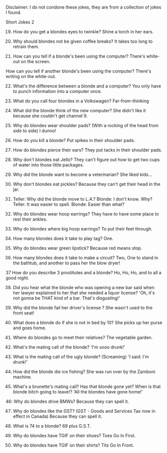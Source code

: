 Disclaimer: I do not condone these jokes, they are from a collection of jokes I found.

Short Jokes 2

19. How do you get a blondes eyes to twinkle?
Shine a torch in her ears.

20. Why should blondes not be given coffee breaks?
It takes too long to retrain them.

21. How can you tell if a blonde's been using the computer?
There's white-out on the screen.

How can you tell if another blonde's been using the computer?
There's writing on the white-out.

22. What's the difference between a blonde and a computer?
You only have to punch information into a computer once.

23. What do you call four blondes in a Volkswagen?
Far-from-thinking

24. What did the blonde think of the new computer?
She didn't like it because she couldn't get channel 9.

25. Why do blondes wear shoulder pads?
(With a rocking of the head from side to side) I dunno!

26. How do you kill a blonde?
Put spikes in their shoulder pads.

27. How do blondes pierce their ears?
They put tacks in their shoulder pads.

28. Why don't blondes eat Jello?
They can't figure out how to get two cups of water into those little packages.

29. Why did the blonde want to become a veterinarian?
She liked kids...

30. Why don't blondes eat pickles?
Because they can't get their head in the jar.

31. Teller: Why did the blonde move to L.A.?
Blonde: I don't know. Why?
Teller: It was easier to spell.
Blonde: Easier than what?

32. Why do blondes wear hoop earrings?
They have to have some place to rest their ankles.

33. Why do blondes where big hoop earrings?
To put their feet through.

34. How many blondes does it take to play tag?
One.

35. Why do blondes wear green lipstick?
Because red means stop.

36. How many blondes does it take to make a circuit?
Two, One to stand in the bathtub, and another to pass her the blow dryer!

37 How do you describe 3 prostitutes and a blonde?
Ho, Ho, Ho, and to all a good night.

38. Did you hear what the blonde who was opening a new bar said when her lawyer explained to her that she needed a liquor license?
'Oh, it's not gonna be THAT kind of a bar. That's disgusting!'

39. Why did the blonde fail her driver's license ?
She wasn't used to the front seat!

40. What does a blonde do if she is not in bed by 10?
She picks up her purse and goes home.

41. Where do blondes go to meet their relatives?
The vegetable garden.

42. What's the mating call of the blonde?
'I'm *sooo* drunk!'

43. What is the mating call of the ugly blonde?
(Screaming) 'I said: I'm drunk!'

44. How did the blonde die ice fishing?
She was run over by the Zamboni machine.

45. What's a brunette's mating call?
Has that blonde gone yet?
When is that blonde bitch going to leave!?
'All the blondes have gone home!'

46: Why do blondes drive BMWs?
Because they can spell it.

47. Why do blondes like the GST? (GST - Goods and Services Tax now in effect in Canada)
Because they can spell it.

48. What is 74 to a blonde?
69 plus G.S.T.

49. Why do blondes have TGIF on their shoes?
Toes Go In First.

50. Why do blondes have TGIF on their shirts?
Tits Go In Front.

